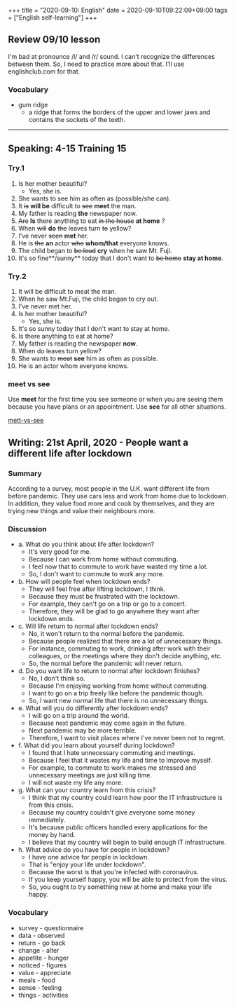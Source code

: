 +++
title =  "2020-09-10: English"
date = 2020-09-10T09:22:09+09:00
tags = ["English self-learning"]
+++

## Review 09/10 lesson

I'm bad at pronounce /l/ and /r/ sound.
I can't recognize the differences between them.
So, I need to practice more about that.
I'll use englishclub.com for that.

### Vocabulary

* gum ridge
    - a ridge that forms the borders of the upper and lower jaws and contains the sockets of the teeth.

- - -

## Speaking: 4-15 Training 15

### Try.1

1. Is her mother beautiful?
    - Yes, she is.
2. She wants to see him as often as (possible/she can).
3. It ~~is~~ **will be** difficult to ~~see~~ **meet** the man.
4. My father is reading **the** newspaper now.
5. ~~Are~~ **Is** there anything to eat ~~in the house~~ **at home** ?
6. When ~~will~~ **do** ~~the~~ leaves turn ~~to~~ yellow?
7. I've never ~~seen~~ **met** her.
8. He is ~~the~~ **an** actor ~~who~~ **whom/that** everyone knows.
9. The child began to ~~be loud~~ **cry** when he saw Mt. Fuji.
10. It's so fine**/sunny** today that I don't want to ~~be home~~ **stay at home**.

### Try.2

1. It will be difficult to meat the man.
2. When he saw Mt.Fuji, the child began to cry out.
3. I've never met her.
4. Is her mother beautiful?
    - Yes, she is.
5. It's so sunny today that I don't want to stay at home.
6. Is there anything to eat at home?
7. My father is reading the newspaper **now**.
8. When do leaves turn yellow?
9. She wants to ~~meat~~ **see** him as often as possible.
10. He is an actor whom everyone knows.

### meet vs see

Use **meet** for the first time you see someone or when you are seeing them because you have plans or an appointment.
Use **see** for all other situations.

[mett-vs-see](https://www.instructionalsolutions.com/blog/meet-vs-see)

## Writing: 21st April, 2020 - People want a different life after lockdown

### Summary

According to a survey, most people in the U.K. want different life from before pandemic.
They use cars less and work from home due to lockdown.
In addition, they value food more and cook by themselves, and
they are trying new things and value their neighbours more.

### Discussion

* a. What do you think about life after lockdown?
    - It's very good for me.
    - Because I can work from home without commuting.
    - I feel now that to commute to work have wasted my time a lot.
    - So, I don't want to commute to work any more.
* b. How will people feel when lockdown ends?
    - They will feel free after lifting lockdown, I think.
    - Because they must be frustrated with the lockdown.
    - For example, they can't go on a trip or go to a concert.
    - Therefore, they will be glad to go anywhere they want after lockdown ends.
* c. Will life return to normal after lockdown ends?
    - No, it won't return to the normal before the pandemic.
    - Because people realized that there are a lot of unnecessary things.
    - For instance, commuting to work, drinking after work with their colleagues, or the meetings where they don't decide anything, etc.
    - So, the normal before the pandemic will never return.
* d. Do you want life to return to normal after lockdown finishes?
    - No, I don't think so.
    - Because I'm enjoying working from home without commuting.
    - I want to go on a trip freely like before the pandemic though.
    - So, I want new normal life that there is no unnecessary things.
* e. What will you do differently after lockdown ends?
    - I will go on a trip around the world.
    - Because next pandemic may come again in the future.
    - Next pandemic may be more terrible.
    - Therefore, I want to visit places where I've never been not to regret.
* f. What did you learn about yourself during lockdown?
    - I found that I hate unnecessary commuting and meetings.
    - Because I feel that it wastes my life and time to improve myself.
    - For example, to commute to work makes me stressed and unnecessary meetings are just killing time.
    - I will not waste my life any more.
* g. What can your country learn from this crisis?
    - I think that my country could learn how poor the IT infrastructure is from this crisis.
    - Because my country couldn't give everyone some money immediately.
    - It's because public officers handled every applications for the money by hand.
    - I believe that my country will begin to build enough IT infrastructure.
* h. What advice do you have for people in lockdown?
    - I have one advice for people in lockdown.
    - That is "enjoy your life under lockdown".
    - Because the worst is that you're infected with coronavirus.
    - If you keep yourself happy, you will be able to protect from the virus.
    - So, you ought to try something new at home and make your life happy.

### Vocabulary

* survey - questionnaire
* data - observed
* return - go back
* change - alter
* appetite - hunger
* noticed - figures
* value - appreciate
* meals - food
* sense - feeling
* things - activities
